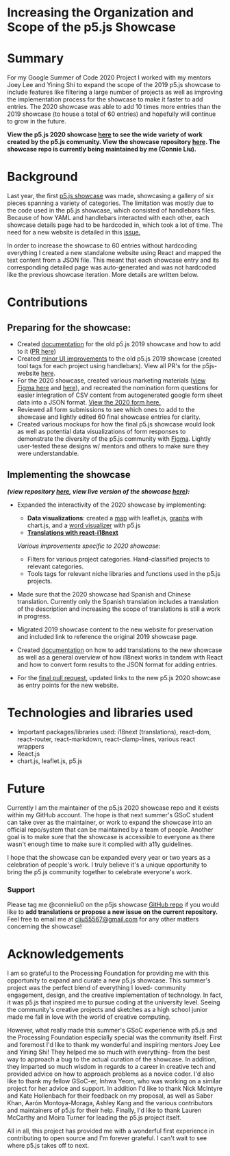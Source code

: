 # Increasing the Organization and Scope of the p5.js Showcase

# Summary

For my Google Summer of Code 2020 Project I worked with my mentors Joey Lee and Yining Shi to expand the scope of the 2019 p5.js showcase to include features like filtering a large number of projects as well as improving the implementation process for the showcase to make it faster to add entries. The 2020 showcase was able to add 10 times more entries than the 2019 showcase (to house a total of 60 entries) and hopefully will continue to grow in the future. 

**View the p5.js 2020 showcase [here](https://showcase.p5js.org/#/) to see the wide variety of work created by the p5.js community. View the showcase repository [here](https://github.com/connieliu0/p5.js-showcase). The showcase repo is currently being maintained by me (Connie Liu).**

# Background

Last year, the first [p5.js showcase](https://p5js.org/showcase/) was made, showcasing a gallery of six pieces spanning a variety of categories. The limitation was mostly due to the code used in the p5.js showcase, which consisted of handlebars files. Because of how YAML and handlebars interacted with each other, each showcase details page had to be hardcoded in, which took a lot of time. The need for a new website is detailed in this [issue.](https://github.com/processing/p5.js-website/issues/819)

In order to increase the showcase to 60 entries without hardcoding everything I created a new standalone website using React and mapped the text content from a JSON file. This meant that each showcase entry and its corresponding detailed page was auto-generated and was not hardcoded like the previous showcase iteration. More details are written below.

# Contributions

## Preparing for the showcase:

- Created [documentation](https://github.com/processing/p5.js-website/blob/main/contributor_docs/showcase_documentation.md) for the old p5.js 2019 showcase and how to add to it ([PR here](https://github.com/processing/p5.js-website/pull/796/files))
- Created [minor UI improvements](https://github.com/processing/p5.js-website/pull/813) to the old p5.js 2019 showcase (created tool tags for each project using handlebars). View all PR's for the p5js-website [here](https://github.com/processing/p5.js-website/pulls?q=is%3Apr+author%3Aconnieliu0+).
- For the 2020 showcase, created various marketing materials ([view Figma here](https://www.figma.com/file/Ym32EUY2S3z9DCTahMgpRc/Figma-Showcase?node-id=436%3A80) and [here](https://www.figma.com/file/Ym32EUY2S3z9DCTahMgpRc/Figma-Showcase?node-id=45%3A14)), and recreated the nomination form questions for easier integration of CSV content from autogenerated google form sheet data into a JSON format. [View the 2020 form here.](https://forms.gle/s2YNLT5eRdQLCKAm6)
- Reviewed all form submissions to see which ones to add to the showcase and lightly edited 60 final showcase entries for clarity.
- Created various mockups for how the final p5.js showcase would look as well as potential data visualizations of form responses to demonstrate the diversity of the p5.js community with [Figma](https://www.figma.com/file/Ym32EUY2S3z9DCTahMgpRc/Figma-Showcase?node-id=127%3A0). Lightly user-tested these designs w/ mentors and others to make sure they were understandable.

## Implementing the showcase

***(view repository [here](https://github.com/connieliu0/p5.js-showcase), view live version of the showcase [here](https://showcase.p5js.org/#/)):***

- Expanded the interactivity of the 2020 showcase by implementing:
    - **Data visualizations**: created a [map](https://github.com/connieliu0/p5.js-showcase/blob/master/src/simple.js) with leaflet.js, [graphs](https://github.com/connieliu0/p5.js-showcase/blob/master/src/App.js) with chart.js, and a [word visualizer](https://github.com/connieliu0/p5.js-showcase/blob/master/src/sketch.js) with p5.js
    - **[Translations with react-i18next](https://github.com/connieliu0/p5.js-showcase/tree/master/src/locales)**

    *Various improvements specific to 2020 showcase:*

    - Filters for various project categories. Hand-classified projects to relevant categories.
    - Tools tags for relevant niche libraries and functions used in the p5.js projects.
- Made sure that the 2020 showcase had Spanish and Chinese translation. Currently only the Spanish translation includes a translation of the description and increasing the scope of translations is still a work in progress.
- Migrated 2019 showcase content to the new website for preservation and included link to reference the original 2019 showcase page.
- Created [documentation](https://github.com/connieliu0/p5.js-showcase/blob/master/showcase2020_documentation.md) on how to add translations to the new showcase as well as a general overview of how i18next works in tandem with React and how to convert form results to the JSON format for adding entries.
- For the [final pull request](https://github.com/processing/p5.js-website/pull/851), updated links to the new p5.js 2020 showcase as entry points for the new website.

# Technologies and libraries used

- Important packages/libraries used: i18next (translations), react-dom, react-router, react-markdown, react-clamp-lines, various react wrappers
- React.js
- chart.js, leaflet.js, p5.js

# Future

Currently I am the maintainer of the p5.js 2020 showcase repo and it exists within my GitHub account. The hope is that next summer's GSoC student can take over as the maintainer, or work to expand the showcase into an official repo/system that can be maintained by a team of people. Another goal is to make sure that the showcase is accessible to everyone as there wasn't enough time to make sure it complied with a11y guidelines.

I hope that the showcase can be expanded every year or two years as a celebration of people's work. I truly believe it's a unique opportunity to bring the p5.js community together to celebrate everyone's work.

### Support

Please tag me @connieliu0 on the p5js showcase [GitHub repo](https://github.com/connieliu0/p5.js-showcase) if you would like to **add translations or propose a new issue on the current repository.** Feel free to email me at cliu55567@gmail.com for any other matters concerning the showcase!

# Acknowledgements

I am so grateful to the Processing Foundation for providing me with this opportunity to expand and curate a new p5.js showcase. This summer's project was the perfect blend of everything I loved- community engagement, design, and the creative implementation of technology. In fact, it was p5.js that inspired me to pursue coding at the university level. Seeing the community's creative projects and sketches as a high school junior made me fall in love with the world of creative computing.

However, what really made this summer's GSoC experience with p5.js and the Processing Foundation especially special was the community itself. First and foremost I'd like to thank my wonderful and inspiring mentors Joey Lee and Yining Shi! They helped me so much with  everything- from the best way to approach a bug to the actual curation of the showcase. In addition, they imparted so much wisdom in regards to a career in creative tech and provided advice on how to approach problems as a novice coder. I'd also like to thank my fellow GSoC-er, Inhwa Yeom, who was working on a similar project for her advice and support. In addition I'd like to thank Nick McIntyre and Kate Hollenbach for their feedback on my proposal, as well as Saber Khan, Aarón Montoya-Moraga, Ashley Kang and the various contributors and maintainers of p5.js for their help. Finally, I'd like to thank Lauren McCarthy and Moira Turner for leading the p5.js project itself.

All in all, this project has provided me with a wonderful first experience in contributing to open source and I'm forever grateful. I can't wait to see where p5.js takes off to next.
